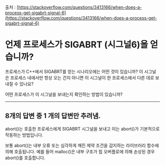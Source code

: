 출처 : [https://stackoverflow.com/questions/3413166/when-does-a-process-get-sigabrt-signal-6](https://stackoverflow.com/questions/3413166/when-does-a-process-get-sigabrt-signal-6)

# 언제 프로세스가 SIGABRT (시그널6)을 얻습니까?

프로세스가 C++에서 SIGABRT를 얻는 시나리오에는 어떤 것이 있습니까? 이 시그널은 프로세스 내에서만 항상 오는 건지 아니면 이 시그널이 한 프로세스에서 다른 데로 보내질 수 있나요?

어떤 프로세스가 이 시그널을 보내는지 확인하는 방법이 있습니까?

------

## 8개의 답변 중 1 개의 답변만 추려냄.

abort()는 호출한 프로세스에게 SIGABRT 시그널을 보내고 이는 abort()가 기본적으로 작동하는 방법입니다.

보통 abort()는 내부 오류 또는 심각하게 깨진 제약 조건을 감지하는 라이브러리 함수에 의해 호출됩니다. 예를 들어 malloc()은 내부 구조가 힙 오버플로에 의해 손상된 경우 abort()를 호출합니다.
